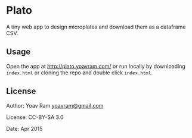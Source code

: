 # Plato

A tiny web app to design microplates and download them as a dataframe CSV.

## Usage

Open the app at <http://plato.yoavram.com/> or run locally by downloading `index.html` or cloning the repo and double click `index.html`.

## License

Author: Yoav Ram <yoavram@gmail.com>

License: CC-BY-SA 3.0

Date: Apr 2015
